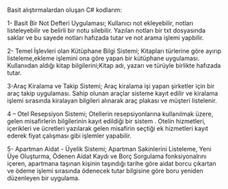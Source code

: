 Basit alıştırmalardan oluşan C# kodlarım:

1- Basit Bir Not Defteri Uygulaması;
Kullanıcı not ekleyebilir, notları listeleyebilir ve belirli bir notu silebilir.
Yazılan notları bir txt dosyasında saklar ve bu sayede notları hafızada tutar ve not arama işlemi yapbilir.

2- Temel İşlevleri olan Kütüphane Bilgi Sistemi;
Kitapları türlerine göre ayırıp listeleme,ekleme işlemini ona göre yapan bir kütüphane uygulaması.
Kullanııdan aldığı kitap bilgilerini;Kitap adı, yazarı ve türüyle birlikte hafızada tutar.

3-Araç Kiralama ve Takip Sistemi;
Araç kiralama işi yapan şirketler için bir araç takip uygulaması. 
Sahip olunan araçlar sisteme kayıt edilir ve kiralama işlemi sırasında kiralayan bilgileri alınarak araç plakası ve müşteri listelenir.

4 – Otel Resepsiyon Sistemi;
Otellerin resepsiyonlarına kullanılmak üzere, gelen misafirlerin bilgilerinin kayıt edildiği bir sistem . 
Otelin hizmetleri, içerikleri ve ücretleri yazılarak gelen misafirin seçtiği ek hizmetleri kayıt ederek fiyat çalışması gibi işlemler yapabilir.

5- Apartman Aidat - Üyelik Sistemi;
Apartman Sakinlerini Listeleme, Yeni Üye Oluşturma, Ödenen Aidat Kaydı ve Borç Sorgulama fonksiyonalrını içeren,
apartmana taşınan kişinin taşındığı tarihe göre aidat borcu çıkartan ve ödeme işlemi sırasında ödenecek tutar bilgisine göre boru yeniden düzenleyen bir uygulama.

